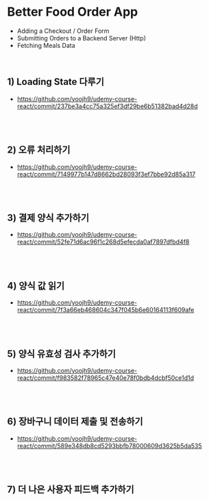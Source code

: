 # Better Food Order App

-   Adding a Checkout / Order Form
-   Submitting Orders to a Backend Server (Http)
-   Fetching Meals Data

<br>

## 1) Loading State 다루기

-   https://github.com/yoojh9/udemy-course-react/commit/237be3a4cc75a325ef3df29be6b51382bad4d28d

<br><br>

## 2) 오류 처리하기

-   https://github.com/yoojh9/udemy-course-react/commit/7149977b147d8662bd28093f3ef7bbe92d85a317

<br><br>

## 3) 결제 양식 추가하기

-   https://github.com/yoojh9/udemy-course-react/commit/52fe71d6ac96f1c268d5efecda0af7897dfbd4f8

<br><br>

## 4) 양식 값 읽기

-   https://github.com/yoojh9/udemy-course-react/commit/7f3a66eb468604c347f045b6e60164113f609afe

<br><br>

## 5) 양식 유효성 검사 추가하기

-   https://github.com/yoojh9/udemy-course-react/commit/f983582f78965c47e40e78f0bdb4dcbf50ce1d1d

<br><br>

## 6) 장바구니 데이터 제출 및 전송하기

-   https://github.com/yoojh9/udemy-course-react/commit/589e348db8cd5293bbfb78000609d3625b5da535

<br><br>

## 7) 더 나은 사용자 피드백 추가하기
